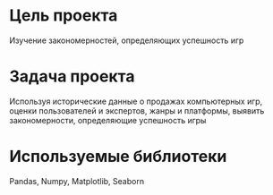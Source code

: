 # Цель проекта
Изучение закономерностей, определяющих успешность игр
# Задача проекта
Используя исторические данные о продажах компьютерных игр, оценки пользователей и экспертов, жанры и платформы, выявить закономерности, определяющие успешность игры 
# Используемые библиотеки
Pandas, Numpy, Matplotlib, Seaborn
